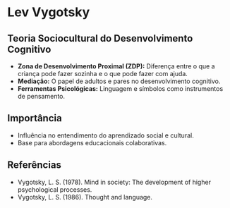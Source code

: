# Lev Vygotsky

## Teoria Sociocultural do Desenvolvimento Cognitivo
- **Zona de Desenvolvimento Proximal (ZDP):** Diferença entre o que a criança pode fazer sozinha e o que pode fazer com ajuda.
- **Mediação:** O papel de adultos e pares no desenvolvimento cognitivo.
- **Ferramentas Psicológicas:** Linguagem e símbolos como instrumentos de pensamento.

## Importância
- Influência no entendimento do aprendizado social e cultural.
- Base para abordagens educacionais colaborativas.

## Referências
- Vygotsky, L. S. (1978). Mind in society: The development of higher psychological processes.
- Vygotsky, L. S. (1986). Thought and language.
